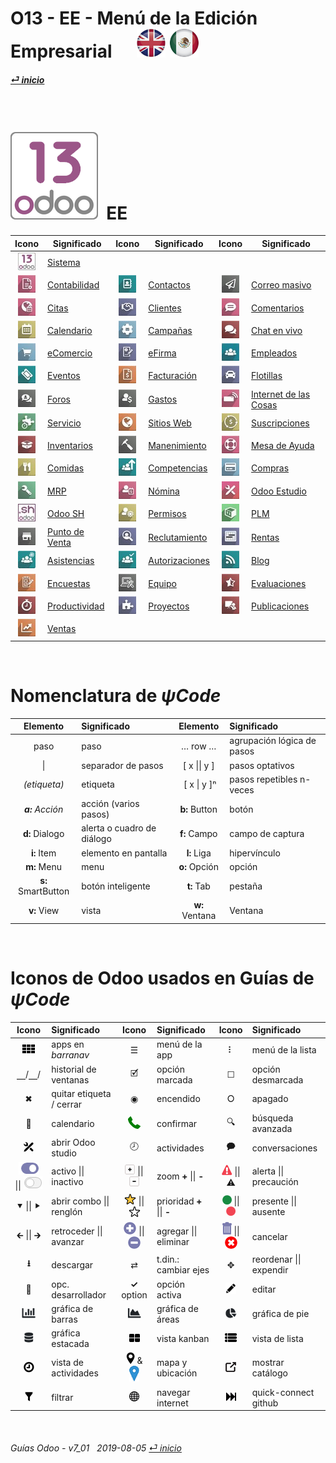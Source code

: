 # O13 - EE - Menú de la Edición Empresarial &nbsp;&nbsp;&nbsp;&nbsp; [ ![en-uk](/doc/img/en-uk_flag_button_small.png)](/en-uk/o13/ee/en-uk-o13-ee-guides-menu.md) [ ![es-mx](/doc/img/es-mx_flag_button_small.png)](/es-mx/o13/ee/es-mx-o13-ee-guides-menu.md)
#### [_&#x23CE; inicio_](/es-mx/es-mx-guides-menu.md)    
  
<br>

# ![o13](/doc/img/odoo13.png) &nbsp;EE
| Icono | Significado | Icono | Significado | Icono | Significado |
| :---: | --- | :---: | --- | :---: | --- |
| ![o13](/doc/img/odoo13.jpg)               | [Sistema](/es-mx/o13/ee/o13/es-mx-o13-ee-o13-system-wide-guides.md)                           | | | | |
| ![acc](/doc/img/account_accountant.jpg)   | [Contabilidad](/es-mx/o13/ee/acc/es-mx-o13-ee-acc-accounting-guides.md)                       | ![ctc](/doc/img/contacts.jpg)             | [Contactos](/es-mx/o13/ee/ctc/es-mx-o13-ee-ctc-contacts-guides.md)                            | ![msm](/doc/img/mass_mailing.jpg)         | [Correo masivo](/es-mx/o13/ee/msm/es-mx-o13-ee-msm-mass-marketing-guides.md)                  |
| ![apt](/doc/img/appointments.jpg)         | [Citas](/es-mx/o13/ee/apt/es-mx-o13-ee-apt-appointments-guides.md)                            | ![crm](/doc/img/crm.jpg)                  | [Clientes](/es-mx/o13/ee/crm/es-mx-o13-ee-crm-crm-guides.md)                                  | ![dsc](/doc/img/discuss.jpg)              | [Comentarios](/es-mx/o13/ee/dsc/es-mx-o13-ee-dsc-discuss-guides.md)                           |
| ![cal](/doc/img/calendar.jpg)             | [Calendario](/es-mx/o13/ee/cal/es-mx-o13-ee-cal-calendar-guides.md)                           | ![mka](/doc/img/marketing_automation.jpg) | [Campañas](/es-mx/o13/ee/mka/es-mx-o13-ee-mka-marketing-automation-guides.md)                 | ![lvc](/doc/img/im_livechat.jpg)          | [Chat en vivo](/es-mx/o13/ee/lch/es-mx-o13-ee-lch-live_chat-guides.md)                        |
| ![eco](/doc/img/website_sale.jpg)         | [eComercio](/es-mx/o13/ee/eco/es-mx-o13-ee-eco-ecommerce-guides.md)                           | ![esg](/doc/img/website_sign.jpg)         | [eFirma](/es-mx/o13/ee/esg/es-mx-o13-ee-esg-esignature-guides.md)                             | ![emp](/doc/img/hr_employees.jpg)         | [Empleados](/es-mx/o13/ee/emp/es-mx-o13-ee-emp-employees-guides.md)                           |
| ![eve](/doc/img/event.jpg)                | [Eventos](/es-mx/o13/ee/eve/es-mx-o13-ee-eve-events-guides.md)                                | ![ivc](/doc/img/account_invoicing.jpg)    | [Facturación](/es-mx/o13/ee/ivc/es-mx-o13-ee-ivc-invoicing-guides.md)                         | ![flt](/doc/img/fleet.jpg)                | [Flotillas](/es-mx/o13/ee/flt/es-mx-o13-ee-flt-fleet-guides.md)                               |
| ![for](/doc/img/website_forum.jpg)        | [Foros](/es-mx/o13/ee/for/es-mx-o13-ee-for-forum-guides.md)                                   | ![exp](/doc/img/hr_expense.jpg)           | [Gastos](/es-mx/o13/ee/exp/es-mx-o13-ee-exp-expenses-guides.md)                               | ![iot](/doc/img/iot.jpg)                  | [Internet de las Cosas](/es-mx/o13/ee/iot/es-mx-o13-ee-iot-internet_of_things-guides.md)      |
| ![fsv](/doc/img/field_service.jpg)        | [Servicio](/es-mx/o13/ee/fsv/es-mx-o13-ee-fsv-field-service-guides.md)                        | ![web](/doc/img/website.jpg)              | [Sitios Web](/es-mx/o13/ee/web/es-mx-o13-ee-web-websites-builder-guides.md)                   | ![sub](/doc/img/sale_subscription.jpg)    | [Suscripciones](/es-mx/o13/ee/sub/es-mx-o13-ee-sub-subscriptions-guides.md)                   |
| ![inv](/doc/img/stock.jpg)                | [Inventarios](/es-mx/o13/ee/inv/es-mx-o13-ee-inv-inventory-guides.md)                         | ![mnt](/doc/img/maintenance.jpg)          | [Manenimiento](/es-mx/o13/ee/mnt/es-mx-o13-ee-mnt-maintenance-guides.md)                      | ![hdk](/doc/img/helpdesk.jpg)             | [Mesa de Ayuda](/es-mx/o13/ee/hdk/es-mx-o13-ee-hdk-helpdesk-guides.md)                        |
| ![lun](/doc/img/lunch.jpg)                | [Comidas](/es-mx/o13/ee/lun/es-mx-o13-ee-lun-lunch-guides.md)                                 | ![skm](/doc/img/hr_skills.jpg)            | [Competencias](/es-mx/o13/ee/skm/es-mx-o13-ee-skm-skills-guides.md)                           | ![pch](/doc/img/purchase.jpg)             | [Compras](/es-mx/o13/ee/pch/es-mx-o13-ee-pch-purchasing-guides.md)                            |
| ![mrp](/doc/img/mrp.jpg)                  | [MRP](/es-mx/o13/ee/mrp/es-mx-o13-ee-mrp-mrp-guides.md)                                       | ![pyr](/doc/img/hr_payroll.jpg)           | [Nómina](/es-mx/o13/ee/pyr/es-mx-o13-ee-pyr-payroll-guides.md)                                | ![stu](/doc/img/web_studio.jpg)           | [Odoo Estudio](/es-mx/o13/ee/stu/es-mx-o13-ee-stu-studio-guides.md)                           |
| ![osh](/doc/img/odoosh.jpg)               | [Odoo SH](/es-mx/o13/ee/osh/es-mx-o13-ee-osh-odoo-sh-guides.md)                               | ![tof](/doc/img/timeoff.jpg)              | [Permisos](/es-mx/o13/ee/tof/es-mx-o13-ee-tof-timeoff-guides.md)                              | ![plm](/doc/img/plm.jpg)                  | [PLM](/es-mx/o13/ee/plm/es-mx-o13-ee-plm-plm-guides.md)                                       |
| ![pos](/doc/img/point_of_sale.jpg)        | [Punto de Venta](/es-mx/o13/ee/pos/es-mx-o13-ee-pos-point-of-sale-guides.md)                  | ![rcr](/doc/img/hr_recruitment.jpg)       | [Reclutamiento](/es-mx/o13/ee/rcr/es-mx-o13-ee-rcr-recruitment-guides.md)                     | ![rnt](/doc/img/rentals.jpg)              | [Rentas](/es-mx/o13/ee/rnt/es-mx-o13-ee-rnt-rental-guides.md)                                 |
| ![psc](/doc/img/hr_presence.jpg)          | [Asistencias](/es-mx/o13/ee/psc/es-mx-o13-ee-psc-presence-guides.md)                          | ![apv](/doc/img/approval.jpg)             | [Autorizaciones](/es-mx/o13/ee/apv/es-mx-o13-ee-apv-approvals-guides.md)                      | ![blg](/doc/img/website_blog.jpg)         | [Blog](/es-mx/o13/ee/blg/es-mx-o13-ee-blg-blog-guides.md)                                     |
| ![svy](/doc/img/survey.jpg)               | [Encuestas](/es-mx/o13/ee/svy/es-mx-o13-ee-svy-survey-guides.md)                              | ![equ](/doc/img/equipment.jpg)            | [Equipo](/es-mx/o13/ee/equ/es-mx-o13-ee-equ-equipment-guides.md)                              | ![apr](/doc/img/hr_appraisal.jpg)         | [Evaluaciones](/es-mx/o13/ee/apr/es-mx-o13-ee-apr-appraisal-guides.md)                        |
| ![tsh](/doc/img/hr_timesheet.jpg)         | [Productividad](/es-mx/o13/ee/tsh/es-mx-o13-ee-tsh-timesheet-guides.md)                       | ![prj](/doc/img/project.jpg)              | [Proyectos](/es-mx/o13/ee/prj/es-mx-o13-ee-prj-projects-guides.md)                            | ![sli](/doc/img/website_slides.jpg)       | [Publicaciones](/es-mx/o13/ee/sli/es-mx-o13-ee-sli-slides-guides.md)                          |
| ![sls](/doc/img/sale.jpg)                 | [Ventas](/es-mx/o13/ee/sls/es-mx-o13-ee-sls-sales-guides.md)                                  | | | | |

<br>

# Nomenclatura de _&#x03C8;Code_
[***Sync***]: # (es-mx-o13-ce-guides-menu)  
[***Sync***]: # (es-mx-o13-ee-guides-menu)  

| Elemento | Significado | Elemento | Significado | 
| :---: | :--- | :---: | :--- |
| paso | paso | &#x2026; row &#x2026; | agrupación lógica de pasos |
| \| | separador de pasos | \[ x \|\| y ] | pasos optativos |
| _(etiqueta)_ | etiqueta | &nbsp;\[ x \| y \]&#x207F; | pasos repetibles n-veces |
| _**a:** Acción_ | acción (varios pasos) | **b:** Button | botón |
| **d:** Dialogo | alerta o cuadro de diálogo | **f:** Campo | campo de captura |
| **i:** Item | elemento en pantalla | **l:** Liga | hipervínculo |
| **m:** Menu | menu | **o:** Opción | opción |
| **s:** SmartButton | botón inteligente | **t:** Tab | pestaña |
| **v:** View | vista | **w:** Ventana | Ventana |

<br>

# Iconos de Odoo usados en Guías de _&#x03C8;Code_
[***Sync***]: # (es-mx-o13-ce-guides-menu)  
[***Sync***]: # (es-mx-o13-ee-guides-menu)  

| Icono | Significado | Icono | Significado | Icono | Significado |
| :---: | :--- | :---: | :--- | :---: | :--- |
| ![apps](/doc/img/apps.png) | apps en _barranav_ | &#x2630; | menú de la app | &#x2807; | menú de la lista |
| &#x23BD;/&#x23BD;/ | historial de ventanas | &#x1F5F9; | opción marcada | &#x2610; | opción desmarcada |
| &#x2716; | quitar etiqueta / cerrar | &#x25C9; | encendido | &#x2B58; | apagado |
| &#x1F4C5; | calendario |![phone_receiver](/doc/img/phone_receiver.png) | confirmar | &#x1F50D; | búsqueda avanzada |
| ![icon_studio_small](/doc/img/icon_studio_small.png) | abrir Odoo studio | &#x1F557; | actividades | &#x1F5ED; | conversaciones |
| ![active](/doc/img/active.png) \|\| ![inactive](/doc/img/inactive.png) | activo \|\| inactivo | ![button_squared_add](/doc/img/button_squared_add.png) \|\| ![button_squared_sub](/doc/img/button_squared_sub.png) | zoom **+** \|\| **-** | ![warning](/doc/img/warning.png) \|\| &#x26A0; | alerta \|\| precaución |
| &#x2BC6; \|\| &#x2BC8; | abrir combo \|\| renglón | ![star](/doc/img/star.png) \|\| ![unstar](/doc/img/unstar.png) | prioridad **+** \|\| **-** | ![presence_yes](/doc/img/presence_yes.png) \|\| ![presence_no](/doc/img/presence_no.png) | presente \|\| ausente |
| &#x1F870; \|\| &#x1F872; | retroceder \|\| avanzar | ![add](/doc/img/button_add.png) \|\| ![sub](/doc/img/button_sub.png) | agregar \|\| eliminar | ![trashcan](/doc/img/trashcan.png) \|\| ![cancel](/doc/img/cancel.png) | cancelar |
| **&#x2B73;** | descargar | &#x21C4; | t.din.: cambiar ejes | &#x2725; | reordenar \|\| expendir |
| &#x1F41E; | opc. desarrollador |  **&#x2713;** option | opción activa | ![edit](/doc/img/edit.png) | editar |
| ![icon_view_chart_bars_small](/doc/img/icon_view_chart_bars_small.png) | gráfica de barras | ![icon_view_chart_area_small](/doc/img/icon_view_chart_area_small.png) | gráfica de áreas | ![icon_view_chart_pie_small](/doc/img/icon_view_chart_pie_small.png) | gráfica de pie |
| ![icon_view_chart_area_stacked_small](/doc/img/icon_view_chart_area_stacked_small.png) | gráfica estacada | ![view_kanban](/doc/img/view_kanban.png) | vista kanban | ![view_list](/doc/img/view_list.png) | vista de lista |
| ![view_activity](/doc/img/view_activity.png) | vista de actividades | ![view_map](/doc/img/view_map.png) & ![map_location](/doc/img/map_location.png)| mapa y ubicación |  ![show_catalog](/doc/img/show_catalog.png) | mostrar catálogo |
| ![filter](/doc/img/filter.png) | filtrar | ![internet_small](/doc/img/internet_small.png) | navegar internet | ![quick_connect](/doc/img/quick_connect.png) | quick-connect github  |

<br>

###### Guías Odoo - v7_01 &nbsp; 2019-08-05  [_&#x23CE; inicio_](/es-mx/es-mx-guides-menu.md)  
